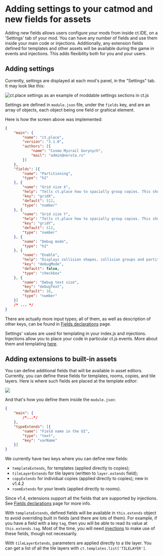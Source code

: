 # Adding settings to your catmod and new fields for assets

Adding new fields allows users configure your mods from inside ct.IDE, on a 'Settings' tab of your mod. You can have any number of fields and use them inside your main code or injections. Additionally, any extension fields defined for templates and other assets will be available during the game in events and injections. This adds flexibility both for you and your users.

## Adding settings

Currently, settings are displayed at each mod's panel, in the "Settings" tab. It may look like this:

![ct.place settings as an example of moddable settings sections in ct.js](./images/catmodsSettingsExample.png)

Settings are defined in `module.json` file, under the `fields` key, and are an array of objects, each object being one field or grahical element.

Here is how the screen above was implemented:

```json Example from default ct.place module
{
    "main": {
        "name": "ct.place",
        "version": "3.1.0",
        "authors": [{
            "name": "Cosmo Myzrail Gorynych",
            "mail": "admin@nersta.ru"
        }]
    },
    "fields": [{
        "name": "Partitioning",
        "type": "h2"
    }, {
        "name": "Grid size X",
        "help": "Tells ct.place how to spacially group copies. This should be at least as large as the horizontal side of the biggest colliding sprite of your game.",
        "key": "gridX",
        "default": 512,
        "type": "number"
    }, {
        "name": "Grid size Y",
        "help": "Tells ct.place how to spacially group copies. This should be at least as large as the vertical size of the biggest colliding sprite of your game.",
        "key": "gridY",
        "default": 512,
        "type": "number"
    }, {
        "name": "Debug mode",
        "type": "h2"
    }, {
        "name": "Enable",
        "help": "Displays collision shapes, collision groups and partitions. It will also write additional keys to most colliding objects. Doesn't work on hidden objects.",
        "key": "debugMode",
        "default": false,
        "type": "checkbox"
    }, {
        "name": "Debug text size",
        "key": "debugText",
        "default": 16,
        "type": "number"
    }]
    /* ... */
}
```

There are actually more input types; all of them, as well as description of other keys, can be found in [Fields declarations](modding-fields-declaration.html) page.

Settings' values are used for templating in your index.js and injections. Injections allow you to place your code in particular ct.js events. More about them and templating [here](modding-events-and-injections.html).

## Adding extensions to built-in assets

You can define additional fields that will be available in asset editors. Currently, you can define these fields for templates, rooms, copies, and tile layers. Here is where such fields are placed at the template editor:

![](./images/modsFields.png)

And that's how you define them inside the `module.json`:

```json
{
    "main": {
        /*...*/
    },
    "typeExtends": [{
        "name": "Field name in the UI",
        "type": "text",
        "key": "varName"
    }]
}
```

We currently have two keys where you can define new fields:

* `templateExtends`, for templates (applied directly to copies);
* `tileLayerExtends` for tile layers (written to `layer.extends` field);
* `copyExtends` for individual copies (applied directly to copies); <badge>new in v1.4.2</badge>
* `roomExtends` for your levels (applied directly to rooms).

Since v1.4, extensions support all the fields that are supported by injections. See [Fields declarations](modding-fields-declaration.html) page for more info.

With `templateExtends`, defined fields will be available in `this.extends` object to avoid overriding built in fields (and there are lots of them). For example, if you have a field with a key `tag`, then you will be able to read its value at `this.extends.tag`. Most of the time, you will need [injections](modding-events-and-injections.html) to make use of these fields, though not necessarily.

With `tileLayerExtends`, parameters are applied directly to a tile layer. You can get a list of all the tile layers with `ct.templates.list['TILELAYER']`.